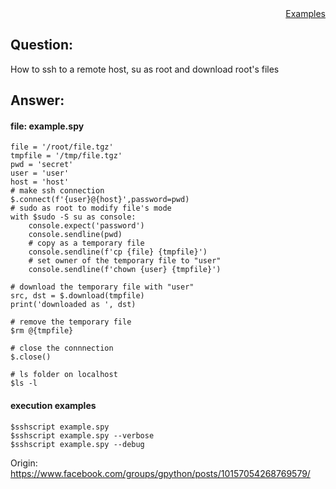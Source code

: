 <div style="text-align:right"><a href="./index">Examples</a></div>

## Question:
How to ssh to a remote host, su as root and download root's files

## Answer:

#### file: example.spy
```
file = '/root/file.tgz'
tmpfile = '/tmp/file.tgz'
pwd = 'secret'
user = 'user'
host = 'host'
# make ssh connection
$.connect(f'{user}@{host}',password=pwd)
# sudo as root to modify file's mode
with $sudo -S su as console:
    console.expect('password')
    console.sendline(pwd)
    # copy as a temporary file
    console.sendline(f'cp {file} {tmpfile}')
    # set owner of the temporary file to "user"
    console.sendline(f'chown {user} {tmpfile}')

# download the temporary file with "user"
src, dst = $.download(tmpfile)
print('downloaded as ', dst)

# remove the temporary file
$rm @{tmpfile}

# close the connnection
$.close()

# ls folder on localhost
$ls -l 

```

#### execution examples
```
$sshscript example.spy
$sshscript example.spy --verbose
$sshscript example.spy --debug
```


Origin: https://www.facebook.com/groups/gpython/posts/10157054268769579/
